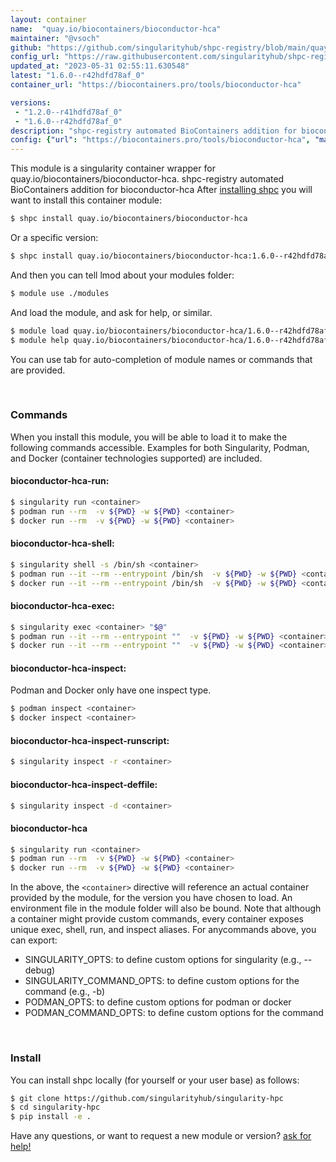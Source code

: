 ```yaml
---
layout: container
name:  "quay.io/biocontainers/bioconductor-hca"
maintainer: "@vsoch"
github: "https://github.com/singularityhub/shpc-registry/blob/main/quay.io/biocontainers/bioconductor-hca/container.yaml"
config_url: "https://raw.githubusercontent.com/singularityhub/shpc-registry/main/quay.io/biocontainers/bioconductor-hca/container.yaml"
updated_at: "2023-05-31 02:55:11.630548"
latest: "1.6.0--r42hdfd78af_0"
container_url: "https://biocontainers.pro/tools/bioconductor-hca"

versions:
 - "1.2.0--r41hdfd78af_0"
 - "1.6.0--r42hdfd78af_0"
description: "shpc-registry automated BioContainers addition for bioconductor-hca"
config: {"url": "https://biocontainers.pro/tools/bioconductor-hca", "maintainer": "@vsoch", "description": "shpc-registry automated BioContainers addition for bioconductor-hca", "latest": {"1.6.0--r42hdfd78af_0": "sha256:0db59e82ec782967b47c4da4629d46922aacdffff2ebbd360feeba1230d7b3b5"}, "tags": {"1.2.0--r41hdfd78af_0": "sha256:ab20a261fedc655b8ca2ff9d60e04f40b6b4d200aa8046344f5100c597c67df1", "1.6.0--r42hdfd78af_0": "sha256:0db59e82ec782967b47c4da4629d46922aacdffff2ebbd360feeba1230d7b3b5"}, "docker": "quay.io/biocontainers/bioconductor-hca"}
---
```


This module is a singularity container wrapper for quay.io/biocontainers/bioconductor-hca.
shpc-registry automated BioContainers addition for bioconductor-hca
After [installing shpc](#install) you will want to install this container module:


```bash
$ shpc install quay.io/biocontainers/bioconductor-hca
```

Or a specific version:

```bash
$ shpc install quay.io/biocontainers/bioconductor-hca:1.6.0--r42hdfd78af_0
```

And then you can tell lmod about your modules folder:

```bash
$ module use ./modules
```

And load the module, and ask for help, or similar.

```bash
$ module load quay.io/biocontainers/bioconductor-hca/1.6.0--r42hdfd78af_0
$ module help quay.io/biocontainers/bioconductor-hca/1.6.0--r42hdfd78af_0
```

You can use tab for auto-completion of module names or commands that are provided.

<br>

### Commands

When you install this module, you will be able to load it to make the following commands accessible.
Examples for both Singularity, Podman, and Docker (container technologies supported) are included.

#### bioconductor-hca-run:

```bash
$ singularity run <container>
$ podman run --rm  -v ${PWD} -w ${PWD} <container>
$ docker run --rm  -v ${PWD} -w ${PWD} <container>
```

#### bioconductor-hca-shell:

```bash
$ singularity shell -s /bin/sh <container>
$ podman run --it --rm --entrypoint /bin/sh  -v ${PWD} -w ${PWD} <container>
$ docker run --it --rm --entrypoint /bin/sh  -v ${PWD} -w ${PWD} <container>
```

#### bioconductor-hca-exec:

```bash
$ singularity exec <container> "$@"
$ podman run --it --rm --entrypoint ""  -v ${PWD} -w ${PWD} <container> "$@"
$ docker run --it --rm --entrypoint ""  -v ${PWD} -w ${PWD} <container> "$@"
```

#### bioconductor-hca-inspect:

Podman and Docker only have one inspect type.

```bash
$ podman inspect <container>
$ docker inspect <container>
```

#### bioconductor-hca-inspect-runscript:

```bash
$ singularity inspect -r <container>
```

#### bioconductor-hca-inspect-deffile:

```bash
$ singularity inspect -d <container>
```



#### bioconductor-hca

```bash
$ singularity run <container>
$ podman run --rm  -v ${PWD} -w ${PWD} <container>
$ docker run --rm  -v ${PWD} -w ${PWD} <container>
```


In the above, the `<container>` directive will reference an actual container provided
by the module, for the version you have chosen to load. An environment file in the
module folder will also be bound. Note that although a container
might provide custom commands, every container exposes unique exec, shell, run, and
inspect aliases. For anycommands above, you can export:

 - SINGULARITY_OPTS: to define custom options for singularity (e.g., --debug)
 - SINGULARITY_COMMAND_OPTS: to define custom options for the command (e.g., -b)
 - PODMAN_OPTS: to define custom options for podman or docker
 - PODMAN_COMMAND_OPTS: to define custom options for the command

<br>

### Install

You can install shpc locally (for yourself or your user base) as follows:

```bash
$ git clone https://github.com/singularityhub/singularity-hpc
$ cd singularity-hpc
$ pip install -e .
```

Have any questions, or want to request a new module or version? [ask for help!](https://github.com/singularityhub/singularity-hpc/issues)